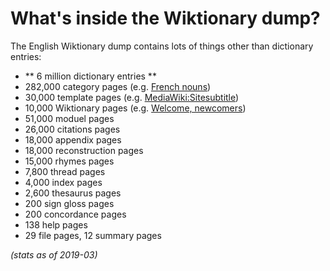 # What's inside the Wiktionary dump?

The English Wiktionary dump contains lots of things other than dictionary
entries:

* ** 6 million dictionary entries **
* 282,000 category pages
  (e.g. [French nouns](https://en.wiktionary.org/wiki/Category:French_nouns))
* 30,000 template pages
  (e.g. [MediaWiki:Sitesubtitle](https://en.wiktionary.org/wiki/MediaWiki:Sitesubtitle))
* 10,000 Wiktionary pages
  (e.g. [Welcome, newcomers](https://en.wiktionary.org/wiki/Wiktionary:Welcome,_newcomers))
* 51,000 moduel pages
* 26,000 citations pages
* 18,000 appendix pages
* 18,000 reconstruction pages
* 15,000 rhymes pages
* 7,800 thread pages
* 4,000 index pages
* 2,600 thesaurus pages
* 200 sign gloss pages
* 200 concordance pages
* 138 help pages
* 29 file pages, 12 summary pages

_(stats as of 2019-03)_
